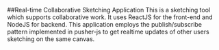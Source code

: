 ##Real-time Collaborative Sketching Application
This is a sketching tool which supports collaborative work.
It uses ReactJS for the front-end and NodeJS for backend.
This application employs the publish/subscribe pattern implemented in pusher-js to get realtime updates of other users sketching on the same canvas.
